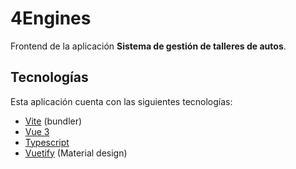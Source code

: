 # 4Engines

Frontend de la aplicación **Sistema de gestión de talleres de autos**.

## Tecnologías

Esta aplicación cuenta con las siguientes tecnologías:

- [Vite](https://vitejs.dev/) (bundler)
- [Vue 3](https://vuejs.org/)
- [Typescript](https://www.typescriptlang.org/)
- [Vuetify](https://vuetifyjs.com) (Material design)
